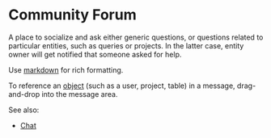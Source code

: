 <!-- TITLE: Community Forum -->
<!-- SUBTITLE: -->

# Community Forum

A place to socialize and ask either generic questions, or questions related to particular entities,
such as queries or projects. In the latter case, entity owner will get notified that someone asked
for help.

Use [markdown](../features/markdown.md) for rich formatting.

To reference an [object](../overview/objects.md) (such as a user, project, table) in
a message, drag-and-drop into the message area.

See also:
* [Chat](chat.md)
